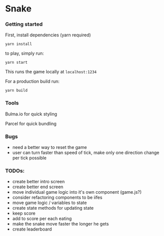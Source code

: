 # Snake

### Getting started
First, install dependencies (yarn required)

`yarn install`

to play, simply run:

`yarn start`

This runs the game locally at `localhost:1234`

For a production build run:

`yarn build`

### Tools
Bulma.io for quick styling

Parcel for quick bundling

### Bugs
- need a better way to reset the game
- user can turn faster than speed of tick, make only one direction change per tick possible

### TODOs:
- create better intro screen
- create better end screen
- move individual game logic into it's own component (game.js?)
- consider refactoring components to be iifes
- move game logic / variables to state
- create state methods for updating state
- keep score
- add to score per each eating
- make the snake move faster the longer he gets
- create leaderboard